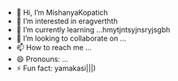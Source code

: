 - 👋 Hi, I’m MishanyaKopatich
- 👀 I’m interested in eragverthth
- 🌱 I’m currently learning ...hmytjntsyjnsryjsgbh
- 💞️ I’m looking to collaborate on ...
- 📫 How to reach me ...
- 😄 Pronouns: ...
- ⚡ Fun fact: yamakasi|||)
<!---
MishanyaKopatich/MishanyaKopatich is a ✨ special ✨ repository because its `README.md` (this file) appears on your GitHub profile.
You can click the Preview link to take a look at your changes.
